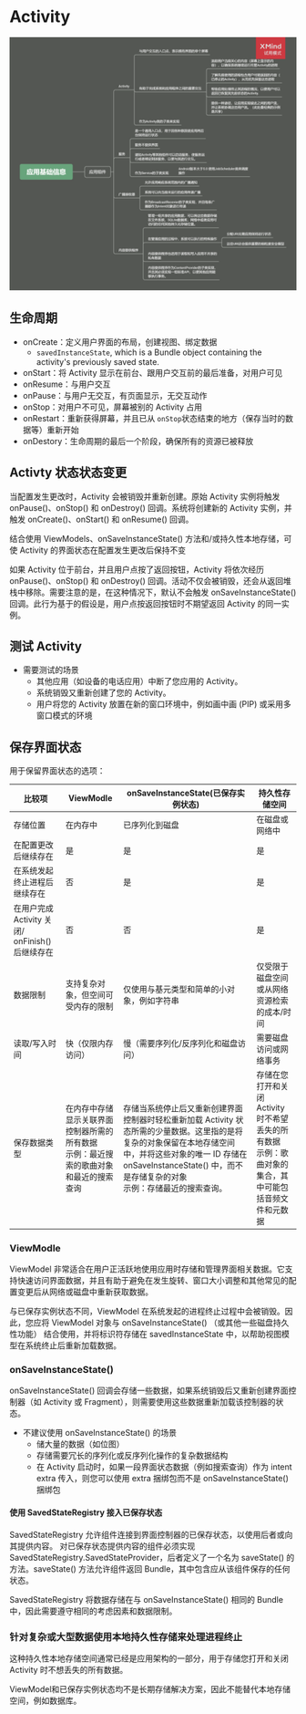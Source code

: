 # Activity
![](../resources/应用基础信息.png)
<meta http-equiv="refresh">

## 生命周期

- onCreate：定义用户界面的布局，创建视图、绑定数据
    -  `savedInstanceState`, which is a Bundle object containing the activity's previously saved state. 
- onStart：将 Activity 显示在前台、跟用户交互前的最后准备，对用户可见
- onResume：与用户交互
- onPause：与用户无交互，有页面显示，无交互动作
- onStop：对用户不可见，屏幕被别的 Activity 占用
- onRestart：重新获得屏幕，并且已从 `onStop`状态结束的地方（保存当时的数据等）重新开始
- onDestory：生命周期的最后一个阶段，确保所有的资源已被释放

## Activty 状态状态变更

当配置发生更改时，Activity 会被销毁并重新创建。原始 Activity 实例将触发 onPause()、onStop() 和 onDestroy() 回调。系统将创建新的 Activity 实例，并触发 onCreate()、onStart() 和 onResume() 回调。

结合使用 ViewModels、onSaveInstanceState() 方法和/或持久性本地存储，可使 Activity 的界面状态在配置发生更改后保持不变

如果 Activity 位于前台，并且用户点按了返回按钮，Activity 将依次经历 onPause()、onStop() 和 onDestroy() 回调。活动不仅会被销毁，还会从返回堆栈中移除。需要注意的是，在这种情况下，默认不会触发 onSaveInstanceState() 回调。此行为基于的假设是，用户点按返回按钮时不期望返回 Activity 的同一实例。

## 测试 Activity

- 需要测试的场景
    + 其他应用（如设备的电话应用）中断了您应用的 Activity。
    + 系统销毁又重新创建了您的 Activity。
    + 用户将您的 Activity 放置在新的窗口环境中，例如画中画 (PIP) 或采用多窗口模式的环境

## 保存界面状态

用于保留界面状态的选项：

|比较项|ViewModle|onSaveInstanceState(已保存实例状态)|持久性存储空间|
|---|---|---|---|
|存储位置|在内存中|已序列化到磁盘|在磁盘或网络中|
|在配置更改后继续存在|是|是|是|
|在系统发起终止进程后继续存在|否|是|是|
|在用户完成 Activity 关闭/ onFinish() 后继续存在| 否| 否| 是|
|数据限制| 支持复杂对象，但空间可受内存的限制| 仅使用与基元类型和简单的小对象，例如字符串| 仅受限于磁盘空间或从网络资源检索的成本/时间|
|读取/写入时间|快（仅限内存访问）|慢（需要序列化/反序列化和磁盘访问）|需要磁盘访问或网络事务|
|保存数据类型|在内存中存储显示关联界面控制器所需的所有数据</br>示例：最近搜索的歌曲对象和最近的搜索查询| 存储当系统停止后又重新创建界面控制器时轻松重新加载 Activity 状态所需的少量数据。这里指的是将复杂的对象保留在本地存储空间中，并将这些对象的唯一 ID 存储在 onSaveInstanceState() 中，而不是存储复杂的对象</br>示例：存储最近的搜索查询。|存储在您打开和关闭 Activity 时不希望丢失的所有数据</br>示例：歌曲对象的集合，其中可能包括音频文件和元数据|

### ViewModle
ViewModel 非常适合在用户正活跃地使用应用时存储和管理界面相关数据。它支持快速访问界面数据，并且有助于避免在发生旋转、窗口大小调整和其他常见的配置变更后从网络或磁盘中重新获取数据。

与已保存实例状态不同，ViewModel 在系统发起的进程终止过程中会被销毁。因此，您应将 ViewModel 对象与 onSaveInstanceState() （或其他一些磁盘持久性功能） 结合使用，并将标识符存储在 savedInstanceState 中，以帮助视图模型在系统终止后重新加载数据。

### onSaveInstanceState()
onSaveInstanceState() 回调会存储一些数据，如果系统销毁后又重新创建界面控制器（如 Activity 或 Fragment），则需要使用这些数据重新加载该控制器的状态。

- 不建议使用 onSaveInstanceState() 的场景
    - 储大量的数据（如位图）
    - 存储需要冗长的序列化或反序列化操作的复杂数据结构
    - 在 Activity 启动时，如果一段界面状态数据（例如搜索查询）作为 intent extra 传入，则您可以使用 extra 捆绑包而不是 onSaveInstanceState() 捆绑包

#### 使用 SavedStateRegistry 接入已保存状态
SavedStateRegistry 允许组件连接到界面控制器的已保存状态，以使用后者或向其提供内容。
对已保存状态提供内容的组件必须实现 SavedStateRegistry.SavedStateProvider，后者定义了一个名为 saveState() 的方法。saveState() 方法允许组件返回 Bundle，其中包含应从该组件保存的任何状态。

SavedStateRegistry 将数据存储在与 onSaveInstanceState() 相同的 Bundle 中，因此需要遵守相同的考虑因素和数据限制。

### 针对复杂或大型数据使用本地持久性存储来处理进程终止
这种持久性本地存储空间通常已经是应用架构的一部分，用于存储您打开和关闭 Activity 时不想丢失的所有数据。

ViewModel和已保存实例状态均不是长期存储解决方案，因此不能替代本地存储空间，例如数据库。

